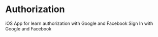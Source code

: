 # Authorization
iOS App for learn authorization with Google and Facebook
Sign In with Google and Facebook

